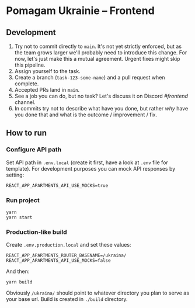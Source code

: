 # Pomagam Ukrainie – Frontend

## Development

1. Try not to commit directly to `main`. It's not yet strictly enforced, but as the team grows larger we'll probably need to introduce this change. For now, let's just make this a mutual agreement. Urgent fixes might skip this pipeline.
2. Assign yourself to the task.
3. Create a branch (`task-123-some-name`) and a pull request when complete.
4. Accepted PRs land in `main`.
5. See a job you can do, but no task? Let's discuss it on Discord *#frontend* channel.
6. In commits try not to describe what have you done, but rather _why_ have you done that and what is the outcome / improvement / fix.

## How to run

### Configure API path

Set API path in `.env.local` (create it first, have a look at `.env` file for template).
For development purposes you can mock API responses by setting:
```shell
REACT_APP_APARTMENTS_API_USE_MOCKS=true
```

### Run project

```shell
yarn
yarn start
```

### Production-like build

Create `.env.production.local` and set these values:

```shell
REACT_APP_APARTMENTS_ROUTER_BASENAME=/ukraina/
REACT_APP_APARTMENTS_API_USE_MOCKS=false
```
And then:
```shell
yarn build
```

Obviously `/ukraina/` should point to whatever directory you plan to serve as your base url.
Build is created in `./build` directory.